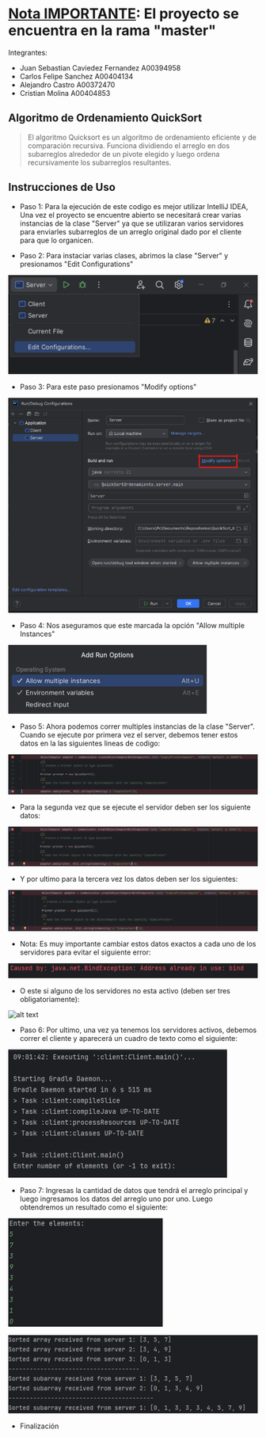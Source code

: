 # **[Nota IMPORTANTE](https://github.com/Carlos-SD/QuickSort_ICE/tree/master): El proyecto se encuentra en la rama "master"**

Integrantes:

- Juan Sebastian Caviedez Fernandez A00394958
- Carlos Felipe Sanchez A00404134
- Alejandro Castro A00372470
- Cristian Molina A00404853

## Algoritmo de Ordenamiento QuickSort

> El algoritmo Quicksort es un algoritmo de ordenamiento eficiente y de comparación recursiva. Funciona dividiendo el arreglo en dos subarreglos alrededor de un pivote elegido y luego ordena recursivamente los subarreglos resultantes.

## Instrucciones de Uso

- Paso 1: Para la ejecución de este codigo es mejor utilizar IntelliJ IDEA, Una vez el proyecto se encuentre abierto se necesitará crear varias instancias de la clase "Server" ya que se utilizaran varios servidores para enviarles subarreglos de un arreglo original dado por el cliente para que lo organicen. 

- Paso 2: Para instaciar varias clases, abrimos la clase "Server" y presionamos "Edit Configurations"

![alt text](Image/Paso2.png)

- Paso 3: Para este paso presionamos "Modify options"

![alt text](Image/Paso3.png)

- Paso 4: Nos aseguramos que este marcada la opción "Allow multiple Instances"

![alt text](Image/paso4.png)

- Paso 5: Ahora podemos correr multiples instancias de la clase "Server". Cuando se ejecute por primera vez el server, debemos tener estos datos en la las siguientes lineas de codigo:

![alt text](Image/paso5.png)

- Para la segunda vez que se ejecute el servidor deben ser los siguiente datos:

![alt text](Image/paso5_2.png)

- Y por ultimo para la tercera vez los datos deben ser los siguientes:

![alt text](Image/paso5_3.png)

- Nota: Es muy importante cambiar estos datos exactos a cada uno de los servidores para evitar el siguiente error:

![alt text](Image/error.png)

- O este si alguno de los servidores no esta activo (deben ser tres obligatoriamente):

![alt text](image.png)

- Paso 6: Por ultimo, una vez ya tenemos los servidores activos, debemos correr el cliente y aparecerá un cuadro de texto como el siguiente:

![alt text](Image/client.png)

- Paso 7: Ingresas la cantidad de datos que tendrá el arreglo principal y luego ingresamos los datos del arreglo uno por uno. Luego obtendremos un resultado como el siguiente:

![alt text](Image/elements.png)

![alt text](Image/result.png)

- Finalización